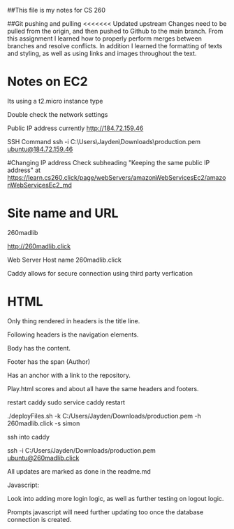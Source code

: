 ##This file is my notes for CS 260


##Git pushing and pulling
<<<<<<< Updated upstream
Changes need to be pulled from the origin, and then pushed to Github to the main branch. From this assignment I learned how to properly perform merges between branches and resolve conflicts. In addition I learned the formatting of texts and styling, as well as using links and images throughout the text.


# Notes on EC2 
Its using a t2.micro instance type

Double check the network settings

Public IP address currently
http://184.72.159.46

SSH Command
ssh -i C:\Users\Jayden\Downloads\production.pem ubuntu@184.72.159.46

#Changing IP address
Check subheading "Keeping the same public IP address"
at https://learn.cs260.click/page/webServers/amazonWebServicesEc2/amazonWebServicesEc2_md


# Site name and URL
260madlib

http://260madlib.click

Web Server Host name
260madlib.click

Caddy allows for secure connection using third party verfication



# HTML

Only thing rendered in headers is the title line.

Following headers is the navigation elements.

Body has the content.

Footer has the span (Author)

Has an anchor with a link to the repository.



Play.html scores and about all have the same headers and footers.



restart caddy
sudo service caddy restart


./deployFiles.sh -k C:/Users/Jayden/Downloads/production.pem -h 260madlib.click -s simon


ssh into caddy

ssh -i C:/Users/Jayden/Downloads/production.pem ubuntu@260madlib.click


All updates are marked as done in the readme.md

Javascript:

Look into adding more login logic, as well as further testing on logout logic.

Prompts javascript will need further updating too once the database connection is created.
